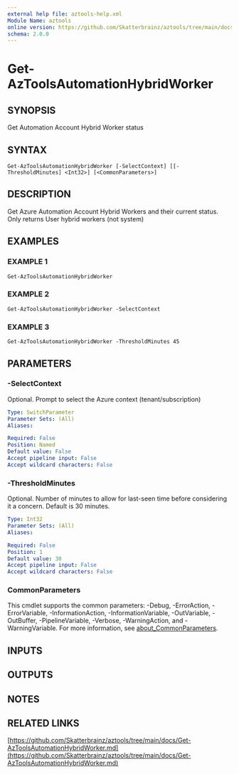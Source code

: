 ```yaml
---
external help file: aztools-help.xml
Module Name: aztools
online version: https://github.com/Skatterbrainz/aztools/tree/main/docs/Get-AzToolsAutomationHybridWorker.md
schema: 2.0.0
---
```


# Get-AzToolsAutomationHybridWorker

## SYNOPSIS
Get Automation Account Hybrid Worker status

## SYNTAX

```
Get-AzToolsAutomationHybridWorker [-SelectContext] [[-ThresholdMinutes] <Int32>] [<CommonParameters>]
```

## DESCRIPTION
Get Azure Automation Account Hybrid Workers and their current status.
Only returns User hybrid workers (not system)

## EXAMPLES

### EXAMPLE 1
```
Get-AzToolsAutomationHybridWorker
```

### EXAMPLE 2
```
Get-AzToolsAutomationHybridWorker -SelectContext
```

### EXAMPLE 3
```
Get-AzToolsAutomationHybridWorker -ThresholdMinutes 45
```

## PARAMETERS

### -SelectContext
Optional.
Prompt to select the Azure context (tenant/subscription)

```yaml
Type: SwitchParameter
Parameter Sets: (All)
Aliases:

Required: False
Position: Named
Default value: False
Accept pipeline input: False
Accept wildcard characters: False
```

### -ThresholdMinutes
Optional.
Number of minutes to allow for last-seen time before considering it a concern.
Default is 30 minutes.

```yaml
Type: Int32
Parameter Sets: (All)
Aliases:

Required: False
Position: 1
Default value: 30
Accept pipeline input: False
Accept wildcard characters: False
```

### CommonParameters
This cmdlet supports the common parameters: -Debug, -ErrorAction, -ErrorVariable, -InformationAction, -InformationVariable, -OutVariable, -OutBuffer, -PipelineVariable, -Verbose, -WarningAction, and -WarningVariable. For more information, see [about_CommonParameters](http://go.microsoft.com/fwlink/?LinkID=113216).

## INPUTS

## OUTPUTS

## NOTES

## RELATED LINKS

[https://github.com/Skatterbrainz/aztools/tree/main/docs/Get-AzToolsAutomationHybridWorker.md](https://github.com/Skatterbrainz/aztools/tree/main/docs/Get-AzToolsAutomationHybridWorker.md)

